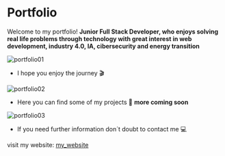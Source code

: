 # Portfolio
Welcome to my portfolio!
**Junior Full Stack Developer, who enjoys solving real life problems through technology with great interest in web development, industry 4.0, IA, cibersecurity and energy transition**

![portfolio01](https://github.com/ruben-duarte/Portfolio/assets/107430911/5e391046-1686-4ee7-aed0-1dcc1e26d484)

* I hope you enjoy the journey 🎬

![portfolio02](https://github.com/ruben-duarte/Portfolio/assets/107430911/3855451d-02c9-4d2c-9ec9-8b529511289d)

* Here you can find some of my projects 🎨
  **more coming soon**

 ![portfolio03](https://github.com/ruben-duarte/Portfolio/assets/107430911/9ff60c71-bf04-4a3e-9b96-5507c800e967)


* If you need further information don´t doubt to contact me 💻

visit my website: [my_website](https://ruben-duarte.github.io/Portfolio/)
